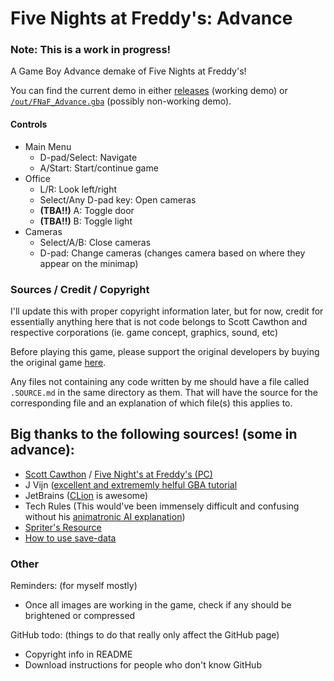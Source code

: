 # Five Nights at Freddy's: Advance

### Note: This is a work in progress! 

A Game Boy Advance demake of Five Nights at Freddy's!

You can find the current demo in either [releases][1] (working demo) or [`/out/FNaF_Advance.gba`][2] (possibly
non-working demo).

#### Controls
* Main Menu
  * D-pad/Select: Navigate
  * A/Start: Start/continue game
* Office
  * L/R: Look left/right
  * Select/Any D-pad key: Open cameras
  * **(TBA!!)** A: Toggle door
  * **(TBA!!)** B: Toggle light
* Cameras
  * Select/A/B: Close cameras
  * D-pad: Change cameras (changes camera based on where they appear on the minimap)

### Sources / Credit / Copyright

I'll update this with proper copyright information later, but for now, credit for essentially anything here that is not
code belongs to Scott Cawthon and respective corporations (ie. game concept, graphics, sound, etc)

Before playing this game, please support the original developers by buying the original game [here][3].

Any files not containing any code written by me should have a file called `.SOURCE.md` in the same directory as them.
That will have the source for the corresponding file and an explanation of which file(s) this applies to.

## Big thanks to the following sources! (some in advance):

* [Scott Cawthon][4] / [Five Night's at Freddy's (PC)][3]
* J Vijn ([excellent and extrememly helful GBA tutorial][5]
* JetBrains ([CLion][6] is awesome)
* Tech Rules (This would've been immensely difficult and confusing without his [animatronic AI explanation][7])
* [Spriter's Resource][8]
* [How to use save-data][9]

### Other

Reminders: (for myself mostly)

* Once all images are working in the game, check if any should be brightened or compressed

GitHub todo: (things to do that really only affect the GitHub page)

* Copyright info in README
* Download instructions for people who don't know GitHub

[1]: https://github.com/cjbell630/FNaF_Advance/releases/latest

[2]: /out/FNaF_Advance.gba

[3]: https://store.steampowered.com/app/319510/Five_Nights_at_Freddys/

[4]: http://www.scottgames.com/

[5]: https://www.coranac.com/tonc/text/toc.htm

[6]: https://www.jetbrains.com/clion/

[7]: https://youtu.be/ujg0Y5IziiY

[8]: https://www.spriters-resource.com/pc_computer/fivenightsatfreddys/

[9]: https://gbadev.org/docs.php?showinfo=13
